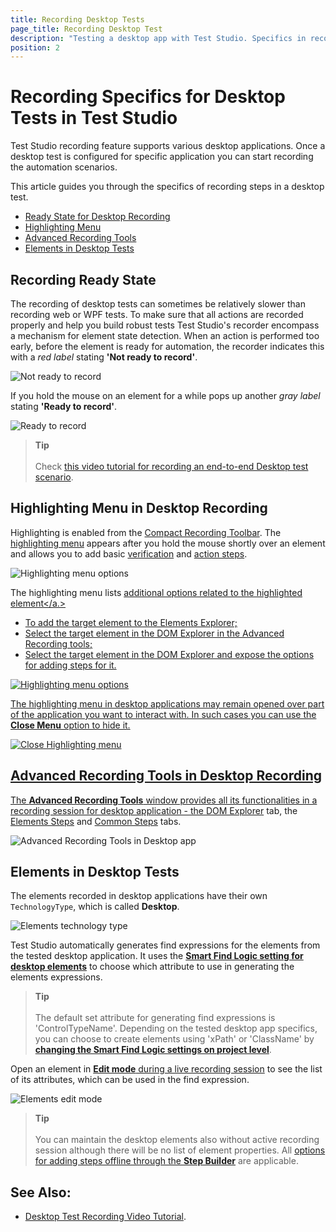 ```yaml
---
title: Recording Desktop Tests
page_title: Recording Desktop Test
description: "Testing a desktop app with Test Studio. Specifics in recording desktop application scenarios in Test Studio. Record an automated scenario for desktop app in Test Studio. "
position: 2
---
```

# Recording Specifics for Desktop Tests in Test Studio

Test Studio recording feature supports various desktop applications. Once a desktop test is configured for specific application you can start recording the automation scenarios.

This article guides you through the specifics of recording steps in a desktop test.

- [Ready State for Desktop Recording](#recording-ready-state)
- [Highlighting Menu](#highlighting-menu-in-desktop-recording)
- [Advanced Recording Tools](#advanced-recording-tools-in-desktop-recording)
- [Elements in Desktop Tests](#elements-in-desktop-tests)


## Recording Ready State

The recording of desktop tests can sometimes be relatively slower than recording web or WPF tests. To make sure that all actions are recorded properly and help you build robust tests Test Studio's recorder encompass a mechanism for element state detection. When an action is performed too early, before the element is ready for automation, the recorder indicates this with a _red label_ stating __'Not ready to record'__.

![Not ready to record](/img/automated-tests/desktop-testing/recording-specifics/fig1.png)

If you hold the mouse on an element for a while pops up another _gray label_ stating __'Ready to record'__.

![Ready to record](/img/automated-tests/desktop-testing/recording-specifics/fig2.png)

> **Tip**
> <br>
> <br>
> Check <a href="https://www.telerik.com/videos/teststudio/desktop-testing-video-tutorial" target="_blank">this video tutorial for recording an end-to-end Desktop test scenario</a>.

## Highlighting Menu in Desktop Recording

Highlighting is enabled from the <a href="/features/recorder/compact-recording-toolbar#enable-hover-over-highlighting" target="_blank">Compact Recording Toolbar</a>. The <a href="/automated-tests/recording/hover-over-highlighting" target="_blank">highlighting menu</a> appears after you hold the mouse shortly over an element and allows you to add basic <a href="/features/recorder/highlighting-menu/quick-steps/quick-verification" target="_blank">verification</a> and <a href="/features/recorder/highlighting-menu/mouse-actions" target="_blank">action steps</a>.

![Highlighting menu options](/img/automated-tests/desktop-testing/recording-specifics/fig3.png)

The highlighting menu lists <a href="/features/recorder/highlighting-menu/element-options" target="_blank">additional options related to the highlighted element</a.> 

- To add the target element to the Elements Explorer;
- Select the target element in the DOM Explorer in the Advanced Recording tools; 
- Select the target element in the DOM Explorer and expose the options for adding steps for it. 

![Highlighting menu options](/img/automated-tests/desktop-testing/recording-specifics/fig3a.png)

The highlighting menu in desktop applications may remain opened over part of the application you want to interact with. In such cases you can use the __Close Menu__ option to hide it. 

![Close Highlighting menu](/img/automated-tests/desktop-testing/recording-specifics/fig4.png)

## Advanced Recording Tools in Desktop Recording

The __Advanced Recording Tools__ window provides all its functionalities in a recording session for desktop application - the <a href="/features/recorder/advanced-recording-tools/dom-explorer" target="_blank">DOM Explorer</a> tab, the <a href="/features/recorder/advanced-recording-tools/element-steps/steps-overview" target="_blank">Elements Steps</a> and <a href="/features/recorder/advanced-recording-tools/common-steps" target="_blank">Common Steps</a> tabs. 

![Advanced Recording Tools in Desktop app](/img/automated-tests/desktop-testing/recording-specifics/fig40.png)

## Elements in Desktop Tests

The elements recorded in desktop applications have their own `TechnologyType`, which is called __Desktop__.

![Elements technology type](/img/automated-tests/desktop-testing/recording-specifics/fig5.png)

Test Studio automatically generates find expressions for the elements from the tested desktop application. It uses the <a href="/features/project-settings/find-logic#find-logic-for-desktop-elements" target="_blank">__Smart Find Logic setting for desktop elements__</a> to choose which attribute to use in generating the elements expressions. 

> __Tip__
><br>
><br>
> The default set attribute for generating find expressions is 'ControlTypeName'. Depending on the tested desktop app specifics, you can choose to create elements using 'xPath' or 'ClassName' by <a href="/features/project-settings/find-logic#find-logic-for-desktop-elements" target="_blank">__changing the Smart Find Logic settings on project level__</a>.

Open an element in <a href="/automated-tests/elements/find-element#options-in-element-pane-with-active-recording-session" target="_blank">__Edit mode__ during a live recording session</a> to see the list of its attributes, which can be used in the find expression.

![Elements edit mode](/img/automated-tests/desktop-testing/recording-specifics/fig6.png)

> __Tip__
><br>
><br>
> You can maintain the desktop elements also without active recording session although there will be no list of element properties. All <a href="/features/custom-steps/overview" target="_blank">options for adding steps offline through the __Step Builder__</a> are applicable. 

## See Also:

* <a href="https://www.telerik.com/videos/teststudio/desktop-testing-video-tutorial" target="_blank">Desktop Test Recording Video Tutorial</a>.
